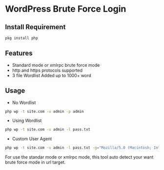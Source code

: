 # WordPress Brute Force Login

Install Requirement
-------------------
```bash
pkg install php
```

Features
--------
* Standard mode or xmlrpc brute force mode
* http and https protocols supported
* 3 file Wordlist Added up to 1000+ word

Usage
-----
* No Wordlist
```bash
php wp -t site.com -u admin -p admin
```
* Using Wordlist
```bash
php wp -t site.com -u admin -l pass.txt
```
* Custom User Agent
```bash
php wp -t site.com -u admin -l pass.txt -g="Mozilla/5.0 (Macintosh; Intel Mac OS X 10_15_3) AppleWebKit/605.1.15 (KHTML, like Gecko) Version/13.0.5 Safari/605.1.15"
```
For use the standar mode or xmlrpc mode, this tool auto detect your want brute force mode in url target.